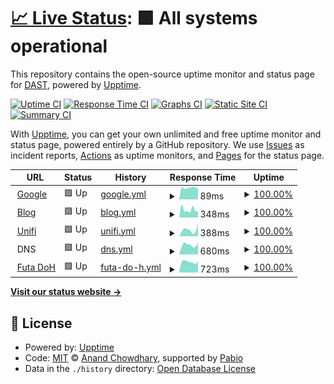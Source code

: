 # [📈 Live Status](https://cloverdefa.github.io/upptime): <!--live status--> **🟩 All systems operational**

This repository contains the open-source uptime monitor and status page for [DAST](https://cloverdefa.github.io/upptime), powered by [Upptime](https://github.com/upptime/upptime).

[![Uptime CI](https://github.com/cloverdefa/upptime/workflows/Uptime%20CI/badge.svg)](https://github.com/cloverdefa/upptime/actions?query=workflow%3A%22Uptime+CI%22)
[![Response Time CI](https://github.com/cloverdefa/upptime/workflows/Response%20Time%20CI/badge.svg)](https://github.com/cloverdefa/upptime/actions?query=workflow%3A%22Response+Time+CI%22)
[![Graphs CI](https://github.com/cloverdefa/upptime/workflows/Graphs%20CI/badge.svg)](https://github.com/cloverdefa/upptime/actions?query=workflow%3A%22Graphs+CI%22)
[![Static Site CI](https://github.com/cloverdefa/upptime/workflows/Static%20Site%20CI/badge.svg)](https://github.com/cloverdefa/upptime/actions?query=workflow%3A%22Static+Site+CI%22)
[![Summary CI](https://github.com/cloverdefa/upptime/workflows/Summary%20CI/badge.svg)](https://github.com/cloverdefa/upptime/actions?query=workflow%3A%22Summary+CI%22)

With [Upptime](https://upptime.js.org), you can get your own unlimited and free uptime monitor and status page, powered entirely by a GitHub repository. We use [Issues](https://github.com/cloverdefa/upptime/issues) as incident reports, [Actions](https://github.com/cloverdefa/upptime/actions) as uptime monitors, and [Pages](https://cloverdefa.github.io/upptime) for the status page.

<!--start: status pages-->
<!-- This summary is generated by Upptime (https://github.com/upptime/upptime) -->
<!-- Do not edit this manually, your changes will be overwritten -->
<!-- prettier-ignore -->
| URL | Status | History | Response Time | Uptime |
| --- | ------ | ------- | ------------- | ------ |
| <img alt="" src="https://icons.duckduckgo.com/ip3/www.google.com.ico" height="13"> [Google](https://www.google.com) | 🟩 Up | [google.yml](https://github.com/cloverdefa/upptime/commits/HEAD/history/google.yml) | <details><summary><img alt="Response time graph" src="./graphs/google/response-time-week.png" height="20"> 89ms</summary><br><a href="https://cloverdefa.github.io/upptime/history/google"><img alt="Response time 111" src="https://img.shields.io/endpoint?url=https%3A%2F%2Fraw.githubusercontent.com%2Fcloverdefa%2Fupptime%2FHEAD%2Fapi%2Fgoogle%2Fresponse-time.json"></a><br><a href="https://cloverdefa.github.io/upptime/history/google"><img alt="24-hour response time 82" src="https://img.shields.io/endpoint?url=https%3A%2F%2Fraw.githubusercontent.com%2Fcloverdefa%2Fupptime%2FHEAD%2Fapi%2Fgoogle%2Fresponse-time-day.json"></a><br><a href="https://cloverdefa.github.io/upptime/history/google"><img alt="7-day response time 89" src="https://img.shields.io/endpoint?url=https%3A%2F%2Fraw.githubusercontent.com%2Fcloverdefa%2Fupptime%2FHEAD%2Fapi%2Fgoogle%2Fresponse-time-week.json"></a><br><a href="https://cloverdefa.github.io/upptime/history/google"><img alt="30-day response time 101" src="https://img.shields.io/endpoint?url=https%3A%2F%2Fraw.githubusercontent.com%2Fcloverdefa%2Fupptime%2FHEAD%2Fapi%2Fgoogle%2Fresponse-time-month.json"></a><br><a href="https://cloverdefa.github.io/upptime/history/google"><img alt="1-year response time 111" src="https://img.shields.io/endpoint?url=https%3A%2F%2Fraw.githubusercontent.com%2Fcloverdefa%2Fupptime%2FHEAD%2Fapi%2Fgoogle%2Fresponse-time-year.json"></a></details> | <details><summary><a href="https://cloverdefa.github.io/upptime/history/google">100.00%</a></summary><a href="https://cloverdefa.github.io/upptime/history/google"><img alt="All-time uptime 100.00%" src="https://img.shields.io/endpoint?url=https%3A%2F%2Fraw.githubusercontent.com%2Fcloverdefa%2Fupptime%2FHEAD%2Fapi%2Fgoogle%2Fuptime.json"></a><br><a href="https://cloverdefa.github.io/upptime/history/google"><img alt="24-hour uptime 100.00%" src="https://img.shields.io/endpoint?url=https%3A%2F%2Fraw.githubusercontent.com%2Fcloverdefa%2Fupptime%2FHEAD%2Fapi%2Fgoogle%2Fuptime-day.json"></a><br><a href="https://cloverdefa.github.io/upptime/history/google"><img alt="7-day uptime 100.00%" src="https://img.shields.io/endpoint?url=https%3A%2F%2Fraw.githubusercontent.com%2Fcloverdefa%2Fupptime%2FHEAD%2Fapi%2Fgoogle%2Fuptime-week.json"></a><br><a href="https://cloverdefa.github.io/upptime/history/google"><img alt="30-day uptime 100.00%" src="https://img.shields.io/endpoint?url=https%3A%2F%2Fraw.githubusercontent.com%2Fcloverdefa%2Fupptime%2FHEAD%2Fapi%2Fgoogle%2Fuptime-month.json"></a><br><a href="https://cloverdefa.github.io/upptime/history/google"><img alt="1-year uptime 100.00%" src="https://img.shields.io/endpoint?url=https%3A%2F%2Fraw.githubusercontent.com%2Fcloverdefa%2Fupptime%2FHEAD%2Fapi%2Fgoogle%2Fuptime-year.json"></a></details>
| <img alt="" src="https://cdn-icons-png.flaticon.com/128/59/59137.png" height="13"> [Blog](https://blog.dast.tw) | 🟩 Up | [blog.yml](https://github.com/cloverdefa/upptime/commits/HEAD/history/blog.yml) | <details><summary><img alt="Response time graph" src="./graphs/blog/response-time-week.png" height="20"> 348ms</summary><br><a href="https://cloverdefa.github.io/upptime/history/blog"><img alt="Response time 228" src="https://img.shields.io/endpoint?url=https%3A%2F%2Fraw.githubusercontent.com%2Fcloverdefa%2Fupptime%2FHEAD%2Fapi%2Fblog%2Fresponse-time.json"></a><br><a href="https://cloverdefa.github.io/upptime/history/blog"><img alt="24-hour response time 1791" src="https://img.shields.io/endpoint?url=https%3A%2F%2Fraw.githubusercontent.com%2Fcloverdefa%2Fupptime%2FHEAD%2Fapi%2Fblog%2Fresponse-time-day.json"></a><br><a href="https://cloverdefa.github.io/upptime/history/blog"><img alt="7-day response time 348" src="https://img.shields.io/endpoint?url=https%3A%2F%2Fraw.githubusercontent.com%2Fcloverdefa%2Fupptime%2FHEAD%2Fapi%2Fblog%2Fresponse-time-week.json"></a><br><a href="https://cloverdefa.github.io/upptime/history/blog"><img alt="30-day response time 260" src="https://img.shields.io/endpoint?url=https%3A%2F%2Fraw.githubusercontent.com%2Fcloverdefa%2Fupptime%2FHEAD%2Fapi%2Fblog%2Fresponse-time-month.json"></a><br><a href="https://cloverdefa.github.io/upptime/history/blog"><img alt="1-year response time 228" src="https://img.shields.io/endpoint?url=https%3A%2F%2Fraw.githubusercontent.com%2Fcloverdefa%2Fupptime%2FHEAD%2Fapi%2Fblog%2Fresponse-time-year.json"></a></details> | <details><summary><a href="https://cloverdefa.github.io/upptime/history/blog">100.00%</a></summary><a href="https://cloverdefa.github.io/upptime/history/blog"><img alt="All-time uptime 99.98%" src="https://img.shields.io/endpoint?url=https%3A%2F%2Fraw.githubusercontent.com%2Fcloverdefa%2Fupptime%2FHEAD%2Fapi%2Fblog%2Fuptime.json"></a><br><a href="https://cloverdefa.github.io/upptime/history/blog"><img alt="24-hour uptime 100.00%" src="https://img.shields.io/endpoint?url=https%3A%2F%2Fraw.githubusercontent.com%2Fcloverdefa%2Fupptime%2FHEAD%2Fapi%2Fblog%2Fuptime-day.json"></a><br><a href="https://cloverdefa.github.io/upptime/history/blog"><img alt="7-day uptime 100.00%" src="https://img.shields.io/endpoint?url=https%3A%2F%2Fraw.githubusercontent.com%2Fcloverdefa%2Fupptime%2FHEAD%2Fapi%2Fblog%2Fuptime-week.json"></a><br><a href="https://cloverdefa.github.io/upptime/history/blog"><img alt="30-day uptime 99.96%" src="https://img.shields.io/endpoint?url=https%3A%2F%2Fraw.githubusercontent.com%2Fcloverdefa%2Fupptime%2FHEAD%2Fapi%2Fblog%2Fuptime-month.json"></a><br><a href="https://cloverdefa.github.io/upptime/history/blog"><img alt="1-year uptime 99.98%" src="https://img.shields.io/endpoint?url=https%3A%2F%2Fraw.githubusercontent.com%2Fcloverdefa%2Fupptime%2FHEAD%2Fapi%2Fblog%2Fuptime-year.json"></a></details>
| <img alt="" src="https://icons.duckduckgo.com/ip3/unifi.ui.com.ico" height="13"> [Unifi](https://unifi.ui.com) | 🟩 Up | [unifi.yml](https://github.com/cloverdefa/upptime/commits/HEAD/history/unifi.yml) | <details><summary><img alt="Response time graph" src="./graphs/unifi/response-time-week.png" height="20"> 388ms</summary><br><a href="https://cloverdefa.github.io/upptime/history/unifi"><img alt="Response time 375" src="https://img.shields.io/endpoint?url=https%3A%2F%2Fraw.githubusercontent.com%2Fcloverdefa%2Fupptime%2FHEAD%2Fapi%2Funifi%2Fresponse-time.json"></a><br><a href="https://cloverdefa.github.io/upptime/history/unifi"><img alt="24-hour response time 226" src="https://img.shields.io/endpoint?url=https%3A%2F%2Fraw.githubusercontent.com%2Fcloverdefa%2Fupptime%2FHEAD%2Fapi%2Funifi%2Fresponse-time-day.json"></a><br><a href="https://cloverdefa.github.io/upptime/history/unifi"><img alt="7-day response time 388" src="https://img.shields.io/endpoint?url=https%3A%2F%2Fraw.githubusercontent.com%2Fcloverdefa%2Fupptime%2FHEAD%2Fapi%2Funifi%2Fresponse-time-week.json"></a><br><a href="https://cloverdefa.github.io/upptime/history/unifi"><img alt="30-day response time 326" src="https://img.shields.io/endpoint?url=https%3A%2F%2Fraw.githubusercontent.com%2Fcloverdefa%2Fupptime%2FHEAD%2Fapi%2Funifi%2Fresponse-time-month.json"></a><br><a href="https://cloverdefa.github.io/upptime/history/unifi"><img alt="1-year response time 375" src="https://img.shields.io/endpoint?url=https%3A%2F%2Fraw.githubusercontent.com%2Fcloverdefa%2Fupptime%2FHEAD%2Fapi%2Funifi%2Fresponse-time-year.json"></a></details> | <details><summary><a href="https://cloverdefa.github.io/upptime/history/unifi">100.00%</a></summary><a href="https://cloverdefa.github.io/upptime/history/unifi"><img alt="All-time uptime 100.00%" src="https://img.shields.io/endpoint?url=https%3A%2F%2Fraw.githubusercontent.com%2Fcloverdefa%2Fupptime%2FHEAD%2Fapi%2Funifi%2Fuptime.json"></a><br><a href="https://cloverdefa.github.io/upptime/history/unifi"><img alt="24-hour uptime 100.00%" src="https://img.shields.io/endpoint?url=https%3A%2F%2Fraw.githubusercontent.com%2Fcloverdefa%2Fupptime%2FHEAD%2Fapi%2Funifi%2Fuptime-day.json"></a><br><a href="https://cloverdefa.github.io/upptime/history/unifi"><img alt="7-day uptime 100.00%" src="https://img.shields.io/endpoint?url=https%3A%2F%2Fraw.githubusercontent.com%2Fcloverdefa%2Fupptime%2FHEAD%2Fapi%2Funifi%2Fuptime-week.json"></a><br><a href="https://cloverdefa.github.io/upptime/history/unifi"><img alt="30-day uptime 100.00%" src="https://img.shields.io/endpoint?url=https%3A%2F%2Fraw.githubusercontent.com%2Fcloverdefa%2Fupptime%2FHEAD%2Fapi%2Funifi%2Fuptime-month.json"></a><br><a href="https://cloverdefa.github.io/upptime/history/unifi"><img alt="1-year uptime 100.00%" src="https://img.shields.io/endpoint?url=https%3A%2F%2Fraw.githubusercontent.com%2Fcloverdefa%2Fupptime%2FHEAD%2Fapi%2Funifi%2Fuptime-year.json"></a></details>
| <img alt="" src="https://rocketscience-it.nl/images/logos/adguardhomeremote.svg" height="13"> DNS | 🟩 Up | [dns.yml](https://github.com/cloverdefa/upptime/commits/HEAD/history/dns.yml) | <details><summary><img alt="Response time graph" src="./graphs/dns/response-time-week.png" height="20"> 680ms</summary><br><a href="https://cloverdefa.github.io/upptime/history/dns"><img alt="Response time 666" src="https://img.shields.io/endpoint?url=https%3A%2F%2Fraw.githubusercontent.com%2Fcloverdefa%2Fupptime%2FHEAD%2Fapi%2Fdns%2Fresponse-time.json"></a><br><a href="https://cloverdefa.github.io/upptime/history/dns"><img alt="24-hour response time 589" src="https://img.shields.io/endpoint?url=https%3A%2F%2Fraw.githubusercontent.com%2Fcloverdefa%2Fupptime%2FHEAD%2Fapi%2Fdns%2Fresponse-time-day.json"></a><br><a href="https://cloverdefa.github.io/upptime/history/dns"><img alt="7-day response time 680" src="https://img.shields.io/endpoint?url=https%3A%2F%2Fraw.githubusercontent.com%2Fcloverdefa%2Fupptime%2FHEAD%2Fapi%2Fdns%2Fresponse-time-week.json"></a><br><a href="https://cloverdefa.github.io/upptime/history/dns"><img alt="30-day response time 669" src="https://img.shields.io/endpoint?url=https%3A%2F%2Fraw.githubusercontent.com%2Fcloverdefa%2Fupptime%2FHEAD%2Fapi%2Fdns%2Fresponse-time-month.json"></a><br><a href="https://cloverdefa.github.io/upptime/history/dns"><img alt="1-year response time 666" src="https://img.shields.io/endpoint?url=https%3A%2F%2Fraw.githubusercontent.com%2Fcloverdefa%2Fupptime%2FHEAD%2Fapi%2Fdns%2Fresponse-time-year.json"></a></details> | <details><summary><a href="https://cloverdefa.github.io/upptime/history/dns">100.00%</a></summary><a href="https://cloverdefa.github.io/upptime/history/dns"><img alt="All-time uptime 99.89%" src="https://img.shields.io/endpoint?url=https%3A%2F%2Fraw.githubusercontent.com%2Fcloverdefa%2Fupptime%2FHEAD%2Fapi%2Fdns%2Fuptime.json"></a><br><a href="https://cloverdefa.github.io/upptime/history/dns"><img alt="24-hour uptime 100.00%" src="https://img.shields.io/endpoint?url=https%3A%2F%2Fraw.githubusercontent.com%2Fcloverdefa%2Fupptime%2FHEAD%2Fapi%2Fdns%2Fuptime-day.json"></a><br><a href="https://cloverdefa.github.io/upptime/history/dns"><img alt="7-day uptime 100.00%" src="https://img.shields.io/endpoint?url=https%3A%2F%2Fraw.githubusercontent.com%2Fcloverdefa%2Fupptime%2FHEAD%2Fapi%2Fdns%2Fuptime-week.json"></a><br><a href="https://cloverdefa.github.io/upptime/history/dns"><img alt="30-day uptime 99.76%" src="https://img.shields.io/endpoint?url=https%3A%2F%2Fraw.githubusercontent.com%2Fcloverdefa%2Fupptime%2FHEAD%2Fapi%2Fdns%2Fuptime-month.json"></a><br><a href="https://cloverdefa.github.io/upptime/history/dns"><img alt="1-year uptime 99.89%" src="https://img.shields.io/endpoint?url=https%3A%2F%2Fraw.githubusercontent.com%2Fcloverdefa%2Fupptime%2FHEAD%2Fapi%2Fdns%2Fuptime-year.json"></a></details>
| <img alt="" src="https://rocketscience-it.nl/images/logos/adguardhomeremote.svg" height="13"> [Futa DoH](https://doh.futa.gg/dns-query) | 🟩 Up | [futa-do-h.yml](https://github.com/cloverdefa/upptime/commits/HEAD/history/futa-do-h.yml) | <details><summary><img alt="Response time graph" src="./graphs/futa-do-h/response-time-week.png" height="20"> 723ms</summary><br><a href="https://cloverdefa.github.io/upptime/history/futa-do-h"><img alt="Response time 801" src="https://img.shields.io/endpoint?url=https%3A%2F%2Fraw.githubusercontent.com%2Fcloverdefa%2Fupptime%2FHEAD%2Fapi%2Ffuta-do-h%2Fresponse-time.json"></a><br><a href="https://cloverdefa.github.io/upptime/history/futa-do-h"><img alt="24-hour response time 581" src="https://img.shields.io/endpoint?url=https%3A%2F%2Fraw.githubusercontent.com%2Fcloverdefa%2Fupptime%2FHEAD%2Fapi%2Ffuta-do-h%2Fresponse-time-day.json"></a><br><a href="https://cloverdefa.github.io/upptime/history/futa-do-h"><img alt="7-day response time 723" src="https://img.shields.io/endpoint?url=https%3A%2F%2Fraw.githubusercontent.com%2Fcloverdefa%2Fupptime%2FHEAD%2Fapi%2Ffuta-do-h%2Fresponse-time-week.json"></a><br><a href="https://cloverdefa.github.io/upptime/history/futa-do-h"><img alt="30-day response time 789" src="https://img.shields.io/endpoint?url=https%3A%2F%2Fraw.githubusercontent.com%2Fcloverdefa%2Fupptime%2FHEAD%2Fapi%2Ffuta-do-h%2Fresponse-time-month.json"></a><br><a href="https://cloverdefa.github.io/upptime/history/futa-do-h"><img alt="1-year response time 801" src="https://img.shields.io/endpoint?url=https%3A%2F%2Fraw.githubusercontent.com%2Fcloverdefa%2Fupptime%2FHEAD%2Fapi%2Ffuta-do-h%2Fresponse-time-year.json"></a></details> | <details><summary><a href="https://cloverdefa.github.io/upptime/history/futa-do-h">100.00%</a></summary><a href="https://cloverdefa.github.io/upptime/history/futa-do-h"><img alt="All-time uptime 100.00%" src="https://img.shields.io/endpoint?url=https%3A%2F%2Fraw.githubusercontent.com%2Fcloverdefa%2Fupptime%2FHEAD%2Fapi%2Ffuta-do-h%2Fuptime.json"></a><br><a href="https://cloverdefa.github.io/upptime/history/futa-do-h"><img alt="24-hour uptime 100.00%" src="https://img.shields.io/endpoint?url=https%3A%2F%2Fraw.githubusercontent.com%2Fcloverdefa%2Fupptime%2FHEAD%2Fapi%2Ffuta-do-h%2Fuptime-day.json"></a><br><a href="https://cloverdefa.github.io/upptime/history/futa-do-h"><img alt="7-day uptime 100.00%" src="https://img.shields.io/endpoint?url=https%3A%2F%2Fraw.githubusercontent.com%2Fcloverdefa%2Fupptime%2FHEAD%2Fapi%2Ffuta-do-h%2Fuptime-week.json"></a><br><a href="https://cloverdefa.github.io/upptime/history/futa-do-h"><img alt="30-day uptime 100.00%" src="https://img.shields.io/endpoint?url=https%3A%2F%2Fraw.githubusercontent.com%2Fcloverdefa%2Fupptime%2FHEAD%2Fapi%2Ffuta-do-h%2Fuptime-month.json"></a><br><a href="https://cloverdefa.github.io/upptime/history/futa-do-h"><img alt="1-year uptime 100.00%" src="https://img.shields.io/endpoint?url=https%3A%2F%2Fraw.githubusercontent.com%2Fcloverdefa%2Fupptime%2FHEAD%2Fapi%2Ffuta-do-h%2Fuptime-year.json"></a></details>

<!--end: status pages-->

[**Visit our status website →**](https://cloverdefa.github.io/upptime)

## 📄 License

- Powered by: [Upptime](https://github.com/upptime/upptime)
- Code: [MIT](./LICENSE) © [Anand Chowdhary](https://anandchowdhary.com), supported by [Pabio](https://pabio.com)
- Data in the `./history` directory: [Open Database License](https://opendatacommons.org/licenses/odbl/1-0/)
